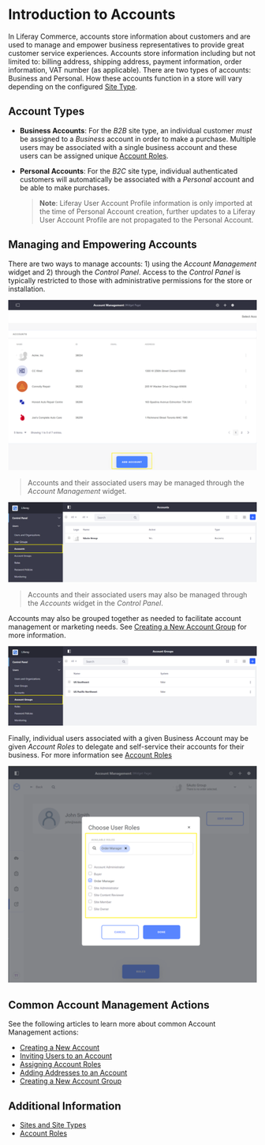 # Introduction to Accounts

In Liferay Commerce, accounts store information about customers and are used to manage and empower business representatives to provide great customer service experiences. Accounts store information including but not limited to: billing address, shipping address, payment information, order information, VAT number (as applicable). There are two types of accounts: Business and Personal. How these accounts function in a store will vary depending on the configured [Site Type](../starting-a-store/sites-and-site-types.md).

## Account Types

-   **Business Accounts**: For the _B2B_ site type, an individual customer _must_ be assigned to a _Business_ account in order to make a purchase. Multiple users may be associated with a single business account and these users can be assigned unique [Account Roles](../account-management/account-roles.md).

-   **Personal Accounts**: For the _B2C_ site type, individual authenticated customers will automatically be associated with a _Personal_ account and be able to make purchases.

    > **Note**: Liferay User Account Profile information is only imported at the time of Personal Account creation, further updates to a Liferay User Account Profile are not propagated to the Personal Account.

## Managing and Empowering Accounts

There are two ways to manage accounts: 1) using the _Account Management_ widget and 2) through the _Control Panel_. Access to the _Control Panel_ is typically restricted to those with administrative permissions for the store or installation.

![List of Accounts in the Account Management Widget](./introduction-to-accounts/images/04.png)

> Accounts and their associated users may be managed through the _Account Management_ widget.

![List of Accounts in the Control Panel](./introduction-to-accounts/images/01.png)

> Accounts and their associated users may also be managed through the _Accounts_ widget in the _Control Panel_.

Accounts may also be grouped together as needed to facilitate account management or marketing needs. See [Creating a New Account Group](../account-management/creating-a-new-account-group.md) for more information.

![List of Account Groups in the Control Panel](./introduction-to-accounts/images/02.png)

Finally, individual users associated with a given Business Account may be given _Account Roles_ to delegate and self-service their accounts for their business. For more information see [Account Roles](../account-management/account-roles.md)

![Assigning User Roles in the Account Management Widget](./introduction-to-accounts/images/03.png)

## Common Account Management Actions

See the following articles to learn more about common Account Management actions:

-   [Creating a New Account](../account-management/creating-a-new-account.md)
-   [Inviting Users to an Account](../account-management/inviting-users-to-an-account.md)
-   [Assigning Account Roles](../account-management/assigning-account-roles.md)
-   [Adding Addresses to an Account](../account-management/adding-addresses-to-an-account.md)
-   [Creating a New Account Group](../account-management/creating-a-new-account-group.md)

## Additional Information

-   [Sites and Site Types](../starting-a-store/sites-and-site-types.md)
-   [Account Roles](../account-management/account-roles.md)
